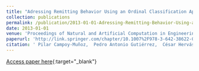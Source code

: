 ```yaml
---
title: "Adressing Remitting Behavior Using an Ordinal Classification Approach"
collection: publications
permalink: /publication/2013-01-01-Adressing-Remitting-Behavior-Using-an-Ordinal-Classification-Approach
date: 2013-01-01
venue: 'Proceedings of Natural and Artificial Computation in Engineering and Medical Applications (5th International Work-Conference on the Interplay Between Natural and Artificial Computation (IWINAC 2013), Part II)'
paperurl: 'http://link.springer.com/chapter/10.1007%2F978-3-642-38622-0_34'
citation: ' Pilar Campoy-Muñoz,  Pedro Antonio Gutiérrez,  César Hervás-Martínez, &quot;Adressing Remitting Behavior Using an Ordinal Classification Approach.&quot; Proceedings of Natural and Artificial Computation in Engineering and Medical Applications (5th International Work-Conference on the Interplay Between Natural and Artificial Computation (IWINAC 2013), Part II), Vol. 7931, 2013, pp. 326--335.'
---
```

[Access paper here](http://link.springer.com/chapter/10.1007%2F978-3-642-38622-0_34){:target="_blank"}
